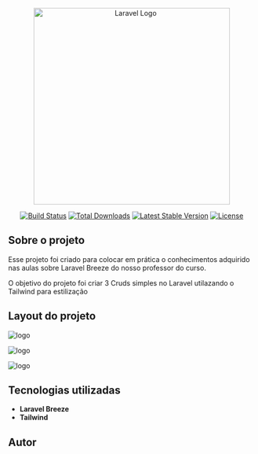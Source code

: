 <p align="center"><a href="https://laravel.com" target="_blank"><img src="https://raw.githubusercontent.com/laravel/art/master/logo-lockup/5%20SVG/2%20CMYK/1%20Full%20Color/laravel-logolockup-cmyk-red.svg" width="400" alt="Laravel Logo"></a></p>

<p align="center">
<a href="https://github.com/laravel/framework/actions"><img src="https://github.com/laravel/framework/workflows/tests/badge.svg" alt="Build Status"></a>
<a href="https://packagist.org/packages/laravel/framework"><img src="https://img.shields.io/packagist/dt/laravel/framework" alt="Total Downloads"></a>
<a href="https://packagist.org/packages/laravel/framework"><img src="https://img.shields.io/packagist/v/laravel/framework" alt="Latest Stable Version"></a>
<a href="https://packagist.org/packages/laravel/framework"><img src="https://img.shields.io/packagist/l/laravel/framework" alt="License"></a>
</p>

## Sobre o projeto

Esse projeto foi criado para colocar em prática o conhecimentos adquirido nas aulas sobre Laravel Breeze do nosso professor do curso.

O objetivo do projeto foi criar 3 Cruds simples no Laravel utilazando o Tailwind para estilização
    

## Layout do projeto
<p>
    <img src="{{asset('img/Serviços.png')}}" alt="logo"
</p>
<p>
    <img src="{{asset('img/Categoria.png')}}" alt="logo"
</p>
<p>
    <img src="{{asset('img/CriarProduto.png')}}" alt="logo"
</p>


## Tecnologias utilizadas

- **Laravel Breeze**
- **Tailwind**


## Autor




